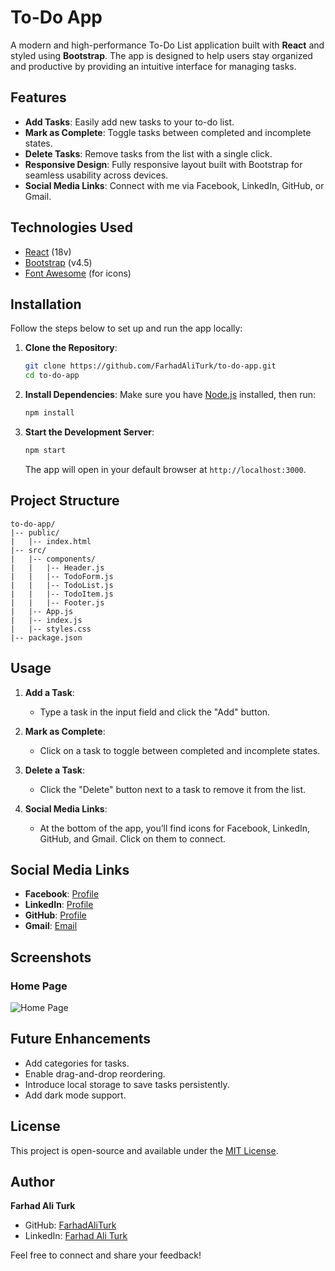 # To-Do App

A modern and high-performance To-Do List application built with **React** and styled using **Bootstrap**. The app is designed to help users stay organized and productive by providing an intuitive interface for managing tasks.

## Features

- **Add Tasks**: Easily add new tasks to your to-do list.
- **Mark as Complete**: Toggle tasks between completed and incomplete states.
- **Delete Tasks**: Remove tasks from the list with a single click.
- **Responsive Design**: Fully responsive layout built with Bootstrap for seamless usability across devices.
- **Social Media Links**: Connect with me via Facebook, LinkedIn, GitHub, or Gmail.

## Technologies Used

- [React](https://reactjs.org/) (18v)
- [Bootstrap](https://getbootstrap.com/) (v4.5)
- [Font Awesome](https://fontawesome.com/) (for icons)

## Installation

Follow the steps below to set up and run the app locally:

1. **Clone the Repository**:
   ```bash
   git clone https://github.com/FarhadAliTurk/to-do-app.git
   cd to-do-app
   ```

2. **Install Dependencies**:
   Make sure you have [Node.js](https://nodejs.org/) installed, then run:
   ```bash
   npm install
   ```

3. **Start the Development Server**:
   ```bash
   npm start
   ```
   The app will open in your default browser at `http://localhost:3000`.

## Project Structure

```
to-do-app/
|-- public/
|   |-- index.html
|-- src/
|   |-- components/
|   |   |-- Header.js
|   |   |-- TodoForm.js
|   |   |-- TodoList.js
|   |   |-- TodoItem.js
|   |   |-- Footer.js
|   |-- App.js
|   |-- index.js
|   |-- styles.css
|-- package.json
```

## Usage

1. **Add a Task**:
   - Type a task in the input field and click the "Add" button.

2. **Mark as Complete**:
   - Click on a task to toggle between completed and incomplete states.

3. **Delete a Task**:
   - Click the "Delete" button next to a task to remove it from the list.

4. **Social Media Links**:
   - At the bottom of the app, you’ll find icons for Facebook, LinkedIn, GitHub, and Gmail. Click on them to connect.

## Social Media Links

- **Facebook**: [Profile](https://www.facebook.com/profile.php?id=61551771230717&mibextid=ZbWKwL)
- **LinkedIn**: [Profile](https://linkedin.com/in/farhad-ali-turk-135369305)
- **GitHub**: [Profile](https://github.com/FarhadAliTurk)
- **Gmail**: [Email](mailto:369farhadali@gmail.com)

## Screenshots

### Home Page
![Home Page](https://via.placeholder.com/800x400?text=Screenshot+Coming+Soon)

## Future Enhancements

- Add categories for tasks.
- Enable drag-and-drop reordering.
- Introduce local storage to save tasks persistently.
- Add dark mode support.

## License

This project is open-source and available under the [MIT License](LICENSE).

## Author

**Farhad Ali Turk**  
- GitHub: [FarhadAliTurk](https://github.com/FarhadAliTurk)
- LinkedIn: [Farhad Ali Turk](https://linkedin.com/in/farhad-ali-turk-135369305)

Feel free to connect and share your feedback!
